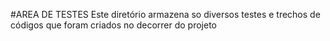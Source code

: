 #AREA DE TESTES
Este diretório armazena so diversos testes e trechos de códigos que foram criados no decorrer do projeto
